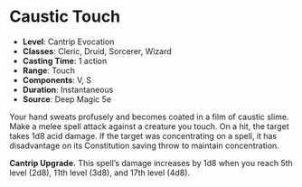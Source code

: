 # Caustic Touch

- **Level**: Cantrip Evocation
- **Classes**: Cleric, Druid, Sorcerer, Wizard
- **Casting Time**: 1 action
- **Range**: Touch
- **Components**: V, S
- **Duration**: Instantaneous
- **Source**: Deep Magic 5e

Your hand sweats profusely and becomes coated in a film of caustic slime. Make a melee spell attack against a creature you touch. On a hit, the target takes 1d8 acid damage. If the target was concentrating on a spell, it has disadvantage on its Constitution saving throw to maintain concentration.

**Cantrip Upgrade.** This spell’s damage increases by 1d8 when you reach 5th level (2d8), 11th level (3d8), and 17th level (4d8).
